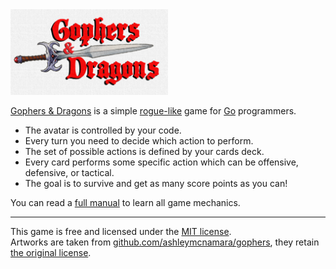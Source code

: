 <img width="50%" height="50%" src="logo.png">

[Gophers & Dragons](https://quasilyte.dev/gophers-and-dragons/) is a simple [rogue-like](https://en.wikipedia.org/wiki/Roguelike) game for [Go](https://golang.org/) programmers.

* The avatar is controlled by your code.
* Every turn you need to decide which action to perform.
* The set of possible actions is defined by your cards deck.
* Every card performs some specific action which can be offensive, defensive, or tactical.
* The goal is to survive and get as many score points as you can!

You can read a [full manual](manual.md) to learn all game mechanics.

----

This game is free and licensed under the <a href="https://github.com/quasilyte/gophers-and-dragons/blob/master/LICENSE">MIT license</a>.<br>
Artworks are taken from <a href="https://github.com/ashleymcnamara/gophers">github.com/ashleymcnamara/gophers</a>, they retain <a href="https://github.com/ashleymcnamara/gophers/blob/master/LICENSE">the original license</a>.

